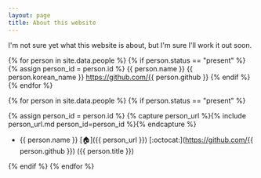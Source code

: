 ```yaml
---
layout: page
title: About this website
---
```


I'm not sure yet what this website is about, but I'm sure I'll work it out soon.

{% for person in site.data.people %}
 {% if person.status == "present" %}
  {% assign person_id = person.id %}
  {{ person.name }} {{ person.korean_name }} https://github.com/{{ person.github }}
 {% endif %}
{% endfor %}


{% for person in site.data.people %}
{% if person.status == "present" %}

{% assign person_id = person.id %}
{% capture person_url %}{% include person_url.md person_id=person_id %}{% endcapture %}

- {{ person.name }}
  [:house:]({{ person_url }})
  [:octocat:](https://github.com/{{ person.github }})
  ({{ person.title }})

{% endif %}
{% endfor %}
